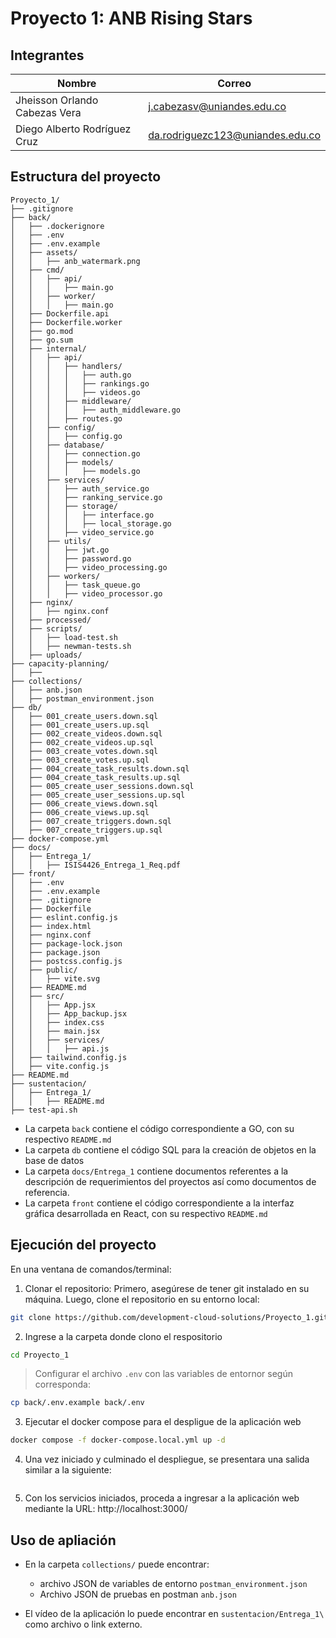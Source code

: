 # Proyecto 1: ANB Rising Stars

## Integrantes

Nombre | Correo |
---|---|
Jheisson Orlando Cabezas Vera | j.cabezasv@uniandes.edu.co        |
Diego Alberto Rodríguez Cruz  | da.rodriguezc123@uniandes.edu.co |

## Estructura del proyecto

```
Proyecto_1/
├── .gitignore
├── back/
│   ├── .dockerignore
│   ├── .env
│   ├── .env.example
│   ├── assets/
│   │   ├── anb_watermark.png
│   ├── cmd/
│   │   ├── api/
│   │   │   ├── main.go
│   │   ├── worker/
│   │   │   ├── main.go
│   ├── Dockerfile.api
│   ├── Dockerfile.worker
│   ├── go.mod
│   ├── go.sum
│   ├── internal/
│   │   ├── api/
│   │   │   ├── handlers/
│   │   │   │   ├── auth.go
│   │   │   │   ├── rankings.go
│   │   │   │   ├── videos.go
│   │   │   ├── middleware/
│   │   │   │   ├── auth_middleware.go
│   │   │   ├── routes.go
│   │   ├── config/
│   │   │   ├── config.go
│   │   ├── database/
│   │   │   ├── connection.go
│   │   │   ├── models/
│   │   │   │   ├── models.go
│   │   ├── services/
│   │   │   ├── auth_service.go
│   │   │   ├── ranking_service.go
│   │   │   ├── storage/
│   │   │   │   ├── interface.go
│   │   │   │   ├── local_storage.go
│   │   │   ├── video_service.go
│   │   ├── utils/
│   │   │   ├── jwt.go
│   │   │   ├── password.go
│   │   │   ├── video_processing.go
│   │   ├── workers/
│   │   │   ├── task_queue.go
│   │   │   ├── video_processor.go
│   ├── nginx/
│   │   ├── nginx.conf
│   ├── processed/
│   ├── scripts/
│   │   ├── load-test.sh
│   │   ├── newman-tests.sh
│   ├── uploads/
├── capacity-planning/
│   ├── 
├── collections/
│   ├── anb.json
│   ├── postman_environment.json
├── db/
│   ├── 001_create_users.down.sql
│   ├── 001_create_users.up.sql
│   ├── 002_create_videos.down.sql
│   ├── 002_create_videos.up.sql
│   ├── 003_create_votes.down.sql
│   ├── 003_create_votes.up.sql
│   ├── 004_create_task_results.down.sql
│   ├── 004_create_task_results.up.sql
│   ├── 005_create_user_sessions.down.sql
│   ├── 005_create_user_sessions.up.sql
│   ├── 006_create_views.down.sql
│   ├── 006_create_views.up.sql
│   ├── 007_create_triggers.down.sql
│   ├── 007_create_triggers.up.sql
├── docker-compose.yml
├── docs/
│   ├── Entrega_1/
│   │   ├── ISIS4426_Entrega_1_Req.pdf
├── front/
│   ├── .env
│   ├── .env.example
│   ├── .gitignore
│   ├── Dockerfile
│   ├── eslint.config.js
│   ├── index.html
│   ├── nginx.conf
│   ├── package-lock.json
│   ├── package.json
│   ├── postcss.config.js
│   ├── public/
│   │   ├── vite.svg
│   ├── README.md
│   ├── src/
│   │   ├── App.jsx
│   │   ├── App_backup.jsx
│   │   ├── index.css
│   │   ├── main.jsx
│   │   ├── services/
│   │   │   ├── api.js
│   ├── tailwind.config.js
│   ├── vite.config.js
├── README.md
├── sustentacion/
│   ├── Entrega_1/
│   │   ├── README.md
├── test-api.sh
```


- La carpeta `back` contiene el código correspondiente a GO, con su respectivo `README.md`
- La carpeta `db` contiene el código SQL para la creación de objetos en la base de datos
- La carpeta `docs/Entrega_1` contiene documentos referentes a la descripción de requerimientos del proyectos así como documentos de referencia.
- La carpeta `front` contiene el código correspondiente a la interfaz gráfica desarrollada en React, con su respectivo `README.md`

## Ejecución del proyecto

En una ventana de comandos/terminal:

1. Clonar el repositorio: Primero, asegúrese de tener git instalado en su máquina. Luego, clone el repositorio en su entorno local:
```bash
git clone https://github.com/development-cloud-solutions/Proyecto_1.git
```

2. Ingrese a la carpeta donde clono el respositorio
```bash
cd Proyecto_1
```

> Configurar el archivo `.env` con las variables de entornor según corresponda:
   ```bash
   cp back/.env.example back/.env
   ```

3. Ejecutar el docker compose para el despligue de la aplicación web
```bash
docker compose -f docker-compose.local.yml up -d
```

4. Una vez iniciado y culminado el despliegue, se presentara una salida similar a la siguiente:
```bash

```

5. Con los servicios iniciados, proceda a ingresar a la aplicación web mediante la URL: http://localhost:3000/


## Uso de apliación

- En la carpeta `collections/` puede encontrar:
  - archivo JSON de variables de entorno `postman_environment.json`
  - Archivo JSON de pruebas en postman `anb.json`

- El vídeo de la aplicación lo puede encontrar en `sustentacion/Entrega_1\` como archivo o link externo.